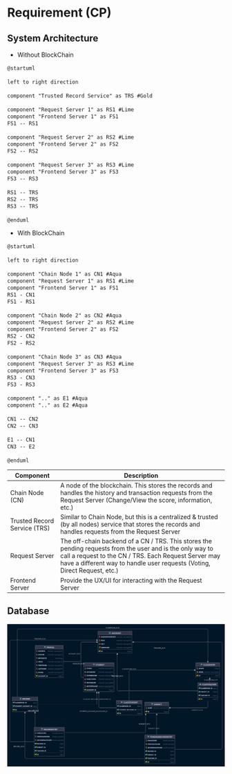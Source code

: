 # Requirement (CP)

## System Architecture
* Without BlockChain
```{.plantuml caption="System architecture without BlockChain" width=50%}
@startuml

left to right direction

component "Trusted Record Service" as TRS #Gold

component "Request Server 1" as RS1 #Lime
component "Frontend Server 1" as FS1
FS1 -- RS1

component "Request Server 2" as RS2 #Lime
component "Frontend Server 2" as FS2
FS2 -- RS2

component "Request Server 3" as RS3 #Lime
component "Frontend Server 3" as FS3
FS3 -- RS3

RS1 -- TRS
RS2 -- TRS
RS3 -- TRS

@enduml
```

* With BlockChain
```{.plantuml caption="System architecture with BlockChain" width=50%}
@startuml

left to right direction

component "Chain Node 1" as CN1 #Aqua
component "Request Server 1" as RS1 #Lime
component "Frontend Server 1" as FS1
RS1 - CN1
FS1 - RS1

component "Chain Node 2" as CN2 #Aqua
component "Request Server 2" as RS2 #Lime
component "Frontend Server 2" as FS2
RS2 - CN2
FS2 - RS2

component "Chain Node 3" as CN3 #Aqua
component "Request Server 3" as RS3 #Lime
component "Frontend Server 3" as FS3
RS3 - CN3
FS3 - RS3

component ".." as E1 #Aqua
component ".." as E2 #Aqua

CN1 -- CN2
CN2 -- CN3

E1 -- CN1
CN3 -- E2

@enduml
```

| Component       | Description                                                                                                                                                                                                                                      |
| --------------- | ------------------------------------------------------------------------------------------------------------------------------------------------------------------------------------------------------------------------------------------------ |
| Chain Node (CN)      | A node of the blockchain. This stores the records and handles the history and transaction requests from the Request Server (Change/View the score, information, etc.)                                                                             |
| Trusted Record Service (TRS) | Similar to Chain Node, but this is a centralized & trusted (by all nodes) service that stores the records and handles requests from the Request Server |
| Request Server  | The off-chain backend of a CN / TRS. This stores the pending requests from the user and is the only way to call a request to the CN / TRS. Each Request Server may have a different way to handle user requests (Voting, Direct Request, etc.) |
| Frontend Server | Provide the UX/UI for interacting with the Request Server                                                                                                                                                                                        |

## Database
![Database diagram](images/database-diagram.png)